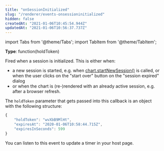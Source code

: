 ```yaml
---
title: "onSessionInitialized"
slug: "/renderer/events-onsessioninitialized"
hidden: false
createdAt: "2021-01-06T10:45:54.944Z"
updatedAt: "2021-01-06T10:56:37.737Z"
---
```


import Tabs from '@theme/Tabs';
import TabItem from '@theme/TabItem';

**Type**: function(holdToken)  

Fired when a session is initialized. This is either when:  
* a new session is started, e.g. when [chart.startNewSession()](chartstartnewsession)  is called, or when the user clicks on the "start over" button on the "session expired" dialog
* or when the chart is (re-)rendered with an already active session, e.g. after a browser refresh. 

The `holdToken` parameter that gets passed into this callback is an object with the following structure: 

```javascript
{    
    "holdToken": "wvXbB9MlHt",
    "expiresAt": "2020-01-06T10:58:44.715Z",
    "expiresInSeconds": 599
}
```

You can listen to this event to update a timer in your host page.
